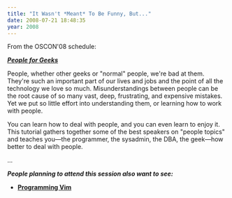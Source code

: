 ```yaml
---
title: "It Wasn't *Meant* To Be Funny, But..."
date: 2008-07-21 18:48:35
year: 2008
---
```

From the OSCON'08 schedule:

<a href="http://en.oreilly.com/oscon2008/public/schedule/detail/3001"><strong><em>People for Geeks</em></strong></a>

People, whether other geeks or "normal" people, we're bad at them. They're such an important part of our lives and jobs and the point of all the technology we love so much. Misunderstandings between people can be the root cause of so many vast, deep, frustrating, and expensive mistakes. Yet we put so little effort into understanding them, or learning how to work with people.

You can learn how to deal with people, and you can even learn to enjoy it. This tutorial gathers together some of the best speakers on "people topics" and teaches you&mdash;the programmer, the sysadmin, the <span class="caps">DBA</span>, the geek&mdash;how better to deal with people.

...

<strong><em>People planning to attend this session also want to see:</em></strong>
<ul>
	<li><strong><a href="http://en.oreilly.com/oscon2008/public/schedule/detail/2440">Programming Vim</a></strong></li>
</ul>
